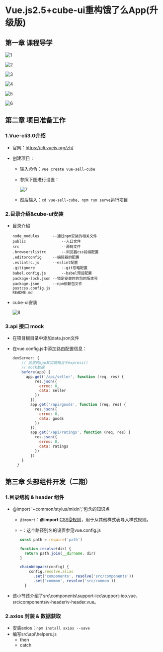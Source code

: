 # Vue.js2.5+cube-ui重构饿了么App(升级版)

## 第一章 课程导学

![1](E:\markdown笔记\笔记图片\18\1.png)

![2](E:\markdown笔记\笔记图片\18\2.png)

![3](E:\markdown笔记\笔记图片\18\3.png)

![4](E:\markdown笔记\笔记图片\18\4.png)

![5](E:\markdown笔记\笔记图片\18\5.png)

![6](E:\markdown笔记\笔记图片\18\6.png)

## 第二章 项目准备工作

### 1.Vue-cli3.0介绍

* 官网：<https://cli.vuejs.org/zh/>

* 创建项目：

  * 输入命令：`vue create vue-sell-cube`

  * 参照下图进行设置：

    ![7](E:\markdown笔记\笔记图片\18\7.png)

  * 然后输入：`cd vue-sell-cube`、`npm run serve`运行项目

### 2.目录介绍&cube-ui安装

* 目录介绍

  ```
  node_modules		--通过npm安装的相关文件
  public				--入口文件
  src					--源码文件
  .browserslistrc		--浏览器css前缀配置
  .editorconfig		--编辑器的配置
  .eslintrc.js		--eslint配置
  .gitignore			--git忽略配置
  babel.config.js		--babel预设配置
  package-lock.json	--锁定安装时的包的版本号
  package.json		--npm依赖包文件
  postcss.config.js
  README.md
  ```

* cube-ui安装

  ![8](E:\markdown笔记\笔记图片\18\8.png)

### 3.api 接口 mock

* 在项目根目录中添加data.json文件

* 在vue.config.js中添加路由配置信息：

  ```js
  devServer: {
      // 这里的app其实就相当于express()
      // mock数据
      before(app) {
        app.get('/api/seller', function (req, res) {
            res.json({
              errno: 0,
              data: seller
            })
          }),
          app.get('/api/goods', function (req, res) {
            res.json({
              errno: 0,
              data: goods
            })
          }),
          app.get('/api/ratings', function (req, res) {
            res.json({
              errno: 0,
              data: ratings
            })
          })
      }
    }
  ```


## 第三章 头部组件开发（二期）

### 1.目录结构 & header 组件

* @import '~common/stylus/mixin';`包含的知识点

  * `@import`：**@import** [CSS](https://developer.mozilla.org/en-US/docs/Web/CSS)[@规则](https://developer.mozilla.org/en-US/docs/Web/CSS/At-rule)，用于从其他样式表导入样式规则。

  * `~`：这个路径别名的设置参见vue.config.js

    ```javascript
    const path = require('path')
    
    function resolve(dir) {
      return path.join(__dirname, dir)
    }
    
    chainWebpack(config) {
        config.resolve.alias
          .set('components', resolve('src/components'))
          .set('common', resolve('src/common'))
      }
    ```

* 该小节还介绍了src\components\support-ico\support-ico.vue，src\components\v-header\v-header.vue。

### 2.axios 封装 & 数据获取

* 安装axios：`npm install axios --save`
* 编写src\api\helpers.js
  * then
  * catch



